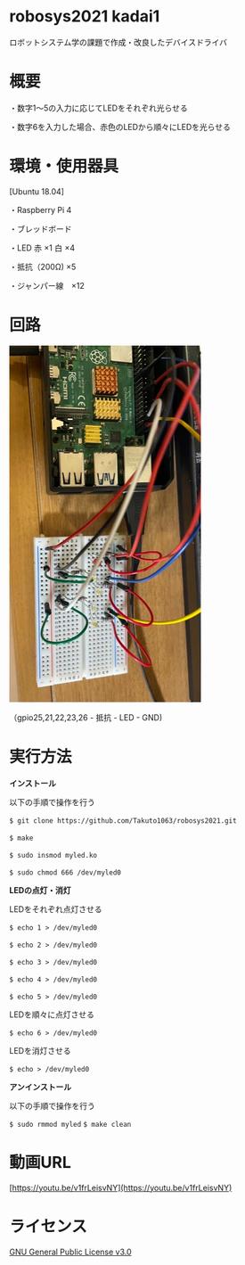 # robosys2021 kadai1
ロボットシステム学の課題で作成・改良したデバイスドライバ
# 概要
・数字1～5の入力に応じてLEDをそれぞれ光らせる

・数字6を入力した場合、赤色のLEDから順々にLEDを光らせる
# 環境・使用器具
[Ubuntu 18.04]

・Raspberry Pi 4 

・ブレッドボード

・LED 赤 ×1  白 ×4

・抵抗（200Ω) ×5

・ジャンパー線　×12
# 回路
![画像名](https://github.com/Takuto1063/robosys2021/blob/main/%E3%83%AD%E3%83%9C%E3%82%B7%E3%82%B9%E8%AA%B2%E9%A1%8C1.jpg)

（gpio25,21,22,23,26 - 抵抗 - LED - GND) 
# 実行方法
**インストール**

以下の手順で操作を行う

`$ git clone https://github.com/Takuto1063/robosys2021.git`

`$ make`

`$ sudo insmod myled.ko`

`$ sudo chmod 666 /dev/myled0`

**LEDの点灯・消灯**

LEDをそれぞれ点灯させる

`$ echo 1 > /dev/myled0`

`$ echo 2 > /dev/myled0`

`$ echo 3 > /dev/myled0`

`$ echo 4 > /dev/myled0`

`$ echo 5 > /dev/myled0`

LEDを順々に点灯させる

`$ echo 6 > /dev/myled0`

LEDを消灯させる

`$ echo > /dev/myled0`

**アンインストール**

以下の手順で操作を行う

`$ sudo rmmod myled`
`$ make clean`

# 動画URL
[https://youtu.be/v1frLeisvNY](https://youtu.be/v1frLeisvNY)
# ライセンス
[GNU General Public License v3.0](https://github.com/Takuto1063/robosys2021/blob/main/COPYING)

